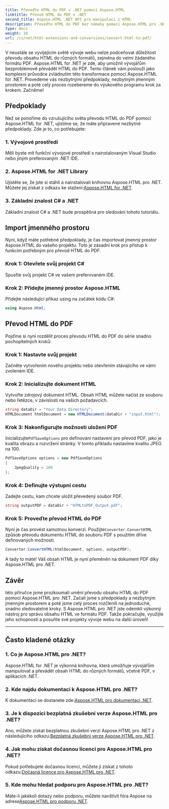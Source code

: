 ```yaml
---
title: Převeďte HTML do PDF v .NET pomocí Aspose.HTML
linktitle: Převod HTML do PDF v .NET
second_title: Aspose.HTML .NET API pro manipulaci s HTML
description: Převeďte HTML do PDF bez námahy pomocí Aspose.HTML pro .NET. Postupujte podle našeho podrobného průvodce a uvolněte sílu převodu HTML do PDF.
type: docs
weight: 10
url: /cs/net/html-extensions-and-conversions/convert-html-to-pdf/
---
```


V neustále se vyvíjejícím světě vývoje webu nelze podceňovat důležitost převodu obsahu HTML do různých formátů, zejména do velmi žádaného formátu PDF. Aspose.HTML for .NET je zde, aby umožnil vývojářům bezproblémově převádět HTML do PDF. Tento článek vám poslouží jako komplexní průvodce zvládnutím této transformace pomocí Aspose.HTML for .NET. Provedeme vás nezbytnými předpoklady, nezbytným jmenným prostorem a poté celý proces rozebereme do výukového programu krok za krokem. Začněme!

## Předpoklady

Než se ponoříme do vzrušujícího světa převodu HTML do PDF pomocí Aspose.HTML for .NET, ujistíme se, že máte připravené nezbytné předpoklady. Zde je to, co potřebujete:

### 1. Vývojové prostředí

Měli byste mít funkční vývojové prostředí s nainstalovaným Visual Studio nebo jiným preferovaným .NET IDE.

### 2. Aspose.HTML for .NET Library

Ujistěte se, že jste si stáhli a nainstalovali knihovnu Aspose.HTML pro .NET. Můžete jej získat z odkazu ke stažení:[Aspose.HTML for .NET](https://releases.aspose.com/html/net/).

### 3. Základní znalost C# a .NET

Základní znalost C# a .NET bude prospěšná pro sledování tohoto tutoriálu.

## Import jmenného prostoru

Nyní, když máte potřebné předpoklady, je čas importovat jmenný prostor Aspose.HTML do vašeho projektu. Toto je zásadní krok pro přístup k funkcím potřebným pro převod HTML do PDF.

### Krok 1: Otevřete svůj projekt C#

Spusťte svůj projekt C# ve vašem preferovaném IDE.

### Krok 2: Přidejte jmenný prostor Aspose.HTML

Přidejte následující příkaz using na začátek kódu C#:

```csharp
using Aspose.Html;
```

## Převod HTML do PDF

Pojďme si nyní rozdělit proces převodu HTML do PDF do série snadno pochopitelných kroků:

### Krok 1: Nastavte svůj projekt

Začněte vytvořením nového projektu nebo otevřením stávajícího ve vámi zvoleném IDE.

### Krok 2: Inicializujte dokument HTML

Vytvořte zdrojový dokument HTML. Obsah HTML můžete načíst ze souboru nebo řetězce, v závislosti na vašich požadavcích.

```csharp
string dataDir = "Your Data Directory";
HTMLDocument htmlDocument = new HTMLDocument(dataDir + "input.html");
```

### Krok 3: Nakonfigurujte možnosti uložení PDF

 Inicializujte`PdfSaveOptions` pro definování nastavení pro převod PDF, jako je kvalita obrazu a rozvržení stránky. V tomto příkladu nastavíme kvalitu JPEG na 100.

```csharp
PdfSaveOptions options = new PdfSaveOptions
{
    JpegQuality = 100
};
```

### Krok 4: Definujte výstupní cestu

Zadejte cestu, kam chcete uložit převedený soubor PDF.

```csharp
string outputPDF = dataDir + "HTMLtoPDF_Output.pdf";
```

### Krok 5: Proveďte převod HTML do PDF

 Nyní je čas provést samotnou konverzi. Použijte`Converter.ConvertHTML` způsob převodu dokumentu HTML do souboru PDF s použitím dříve definovaných možností.

```csharp
Converter.ConvertHTML(htmlDocument, options, outputPDF);
```

A tady to máte! Váš obsah HTML je nyní přeměněn na dokument PDF díky Aspose.HTML pro .NET.

## Závěr

této příručce jsme prozkoumali umění převodu obsahu HTML do PDF pomocí Aspose.HTML pro .NET. Začali jsme s předpoklady a nezbytným jmenným prostorem a poté jsme celý proces rozčlenili na jednoduché, snadno sledovatelné kroky. S Aspose.HTML pro .NET jste odemkli výkonný nástroj pro správu obsahu HTML ve formátu PDF. Takže pokračujte, využijte jeho schopnosti a posuňte své projekty vývoje webu na další úroveň!

---

## Často kladené otázky

### 1. Co je Aspose.HTML pro .NET?

Aspose.HTML for .NET je výkonná knihovna, která umožňuje vývojářům manipulovat a převádět obsah HTML do různých formátů, včetně PDF, v aplikacích .NET.

### 2. Kde najdu dokumentaci k Aspose.HTML pro .NET?

 K dokumentaci se dostanete zde:[Aspose.HTML pro dokumentaci .NET](https://reference.aspose.com/html/net/).

### 3. Je k dispozici bezplatná zkušební verze Aspose.HTML pro .NET?

 Ano, můžete získat bezplatnou zkušební verzi Aspose.HTML pro .NET z následujícího odkazu:[Bezplatná zkušební verze Aspose.HTML pro .NET](https://releases.aspose.com/).

### 4. Jak mohu získat dočasnou licenci pro Aspose.HTML pro .NET?

Pokud potřebujete dočasnou licenci, můžete ji získat z tohoto odkazu:[Dočasná licence pro Aspose.HTML pro .NET](https://purchase.aspose.com/temporary-license/).

### 5. Kde mohu hledat podporu pro Aspose.HTML pro .NET?

 Máte-li jakékoli dotazy nebo podporu, můžete navštívit fóra Aspose na adrese[Aspose.HTML pro podporu .NET](https://forum.aspose.com/).